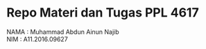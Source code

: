 <h1>Repo Materi dan Tugas PPL 4617</h1>
NAMA : Muhammad Abdun Ainun Najib</br>
NIM  : A11.2016.09627
